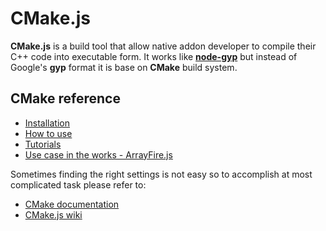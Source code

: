 # CMake.js

**CMake.js** is a build tool that allow native addon developer to compile their
C++ code into executable form. It works like **[node-gyp](node-gyp.md)** but
instead of Google's **gyp** format it is base on **CMake** build system.

## **CMake** reference

  - [Installation](https://www.npmjs.com/package/cmake-js#installation)
  - [How to use](https://www.npmjs.com/package/cmake-js#usage)
  - [Tutorials](https://www.npmjs.com/package/cmake-js#tutorials)
  - [Use case in the works - ArrayFire.js](https://www.npmjs.com/package/cmake-js#use-case-in-the-works---arrayfirejs)

Sometimes finding the right settings is not easy so to accomplish at most
complicated task please refer to:

- [CMake documentation](https://cmake.org/)
- [CMake.js wiki](https://github.com/cmake-js/cmake-js/wiki)